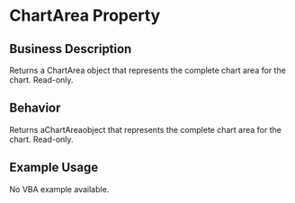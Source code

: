 # ChartArea Property

## Business Description
Returns a ChartArea object that represents the complete chart area for the chart. Read-only.

## Behavior
Returns aChartAreaobject that represents the complete chart area for the chart. Read-only.

## Example Usage
No VBA example available.